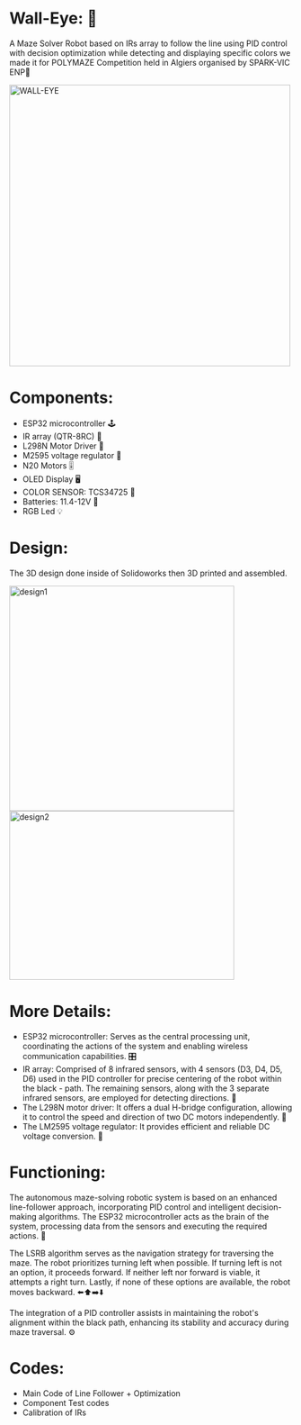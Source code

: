 # Wall-Eye: 🤖

A Maze Solver Robot based on IRs array to follow the line using PID control with decision optimization while detecting and displaying specific colors we made it for POLYMAZE Competition held in Algiers organised by SPARK-VIC ENP🚀

<img src="https://github.com/WallEye-Polymaze/walleye/blob/dev/Picture.jpeg" alt="WALL-EYE" width="500" height="500">

Components:
============
- ESP32 microcontroller 🕹️
- IR array (QTR-8RC) 📡
- L298N Motor Driver 🚦
- M2595 voltage regulator 🔌
- N20 Motors 🎚️
- OLED Display 🖥️
- COLOR SENSOR: TCS34725 🌈
- Batteries: 11.4-12V 🔋
- RGB Led 💡
  
Design:
============
The 3D design done inside of Solidoworks then 3D printed and assembled.

<img src="https://github.com/WallEye-Polymaze/walleye/blob/dev/design1.png" alt="design1" width="400" > <img src="https://github.com/WallEye-Polymaze/walleye/blob/dev/design2.png" alt="design2" width="400" height="300">

More Details:
============
- ESP32 microcontroller: Serves as the central processing unit, coordinating the actions of the system and enabling wireless communication capabilities. 🎛️
- IR array: Comprised of 8 infrared sensors, with 4 sensors (D3, D4, D5, D6) used in the PID controller for precise centering of the robot within the black - path. The remaining sensors, along with the 3 separate infrared sensors, are employed for detecting directions. 📡
- The L298N motor driver: It offers a dual H-bridge configuration, allowing it to control the speed and direction of two DC motors independently. 🚦
- The LM2595 voltage regulator: It provides efficient and reliable DC voltage conversion. 🔌
  
Functioning:
============
The autonomous maze-solving robotic system is based on an enhanced line-follower approach, incorporating PID control and intelligent decision-making algorithms. The ESP32 microcontroller acts as the brain of the system, processing data from the sensors and executing the required actions. 🧠

The LSRB algorithm serves as the navigation strategy for traversing the maze. The robot prioritizes turning left when possible. If turning left is not an option, it proceeds forward. If neither left nor forward is viable, it attempts a right turn. Lastly, if none of these options are available, the robot moves backward. ⬅️⬆️➡️⬇️

The integration of a PID controller assists in maintaining the robot's alignment within the black path, enhancing its stability and accuracy during maze traversal. ⚙️

Codes:
============
- Main Code of Line Follower + Optimization 
- Component Test codes
- Calibration of IRs 

 
